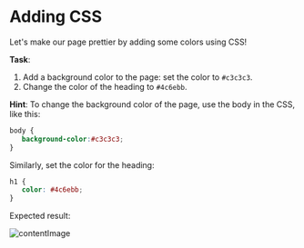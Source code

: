 # Adding CSS

Let's make our page prettier by adding some colors using CSS!

**Task**:
1. Add a background color to the page: set the color to `#c3c3c3`.
2. Change the color of the heading to `#4c6ebb`.

**Hint**:
To change the background color of the page, use the body in the CSS, like this:
```css
body {
   background-color:#c3c3c3;
}
```

Similarly, set the color for the heading:
```css
h1 {
   color: #4c6ebb;
}
```

Expected result:

![contentImage](https://api.sololearn.com/DownloadFile?id=4703)